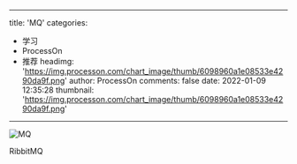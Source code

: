 
---
title: 'MQ'
categories: 
 - 学习
 - ProcessOn
 - 推荐
headimg: 'https://img.processon.com/chart_image/thumb/6098960a1e08533e4290da9f.png'
author: ProcessOn
comments: false
date: 2022-01-09 12:35:28
thumbnail: 'https://img.processon.com/chart_image/thumb/6098960a1e08533e4290da9f.png'
---

<div>   
<img class="thumb" alt="MQ" src="https://img.processon.com/chart_image/thumb/6098960a1e08533e4290da9f.png" referrerpolicy="no-referrer">
<p>RibbitMQ</p>  
</div>
            